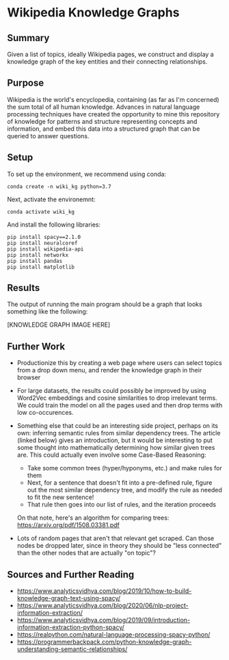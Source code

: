 # Wikipedia Knowledge Graphs
## Summary
Given a list of topics, ideally Wikipedia pages, we construct and display a knowledge graph of the key entities and their connecting relationships.

## Purpose
Wikipedia is the world's encyclopedia, containing (as far as I'm concerned) the sum total of all human knowledge. Advances in natural language processing techniques 
have created the opportunity to mine this repository of knowledge for patterns and structure representing concepts and information, and embed this data 
into a structured graph that can be queried to answer questions.

## Setup
To set up the environment, we recommend using conda:

```
conda create -n wiki_kg python=3.7
```

Next, activate the environemnt:

```
conda activate wiki_kg
```

And install the following libraries:

```
pip install spacy==2.1.0
pip install neuralcoref
pip install wikipedia-api
pip install networkx
pip install pandas
pip install matplotlib
```

## Results
The output of running the main program should be a graph that looks something like the following:

[KNOWLEDGE GRAPH IMAGE HERE]

## Further Work
- Productionize this by creating a web page where users can select topics from a drop down menu, and render the knowledge graph in their browser
- For large datasets, the results could possibly be improved by using Word2Vec embeddings and cosine similarities to drop irrelevant terms. We could train 
  the model on all the pages used and then drop terms with low co-occurences.
- Something else that could be an interesting side project, perhaps on its own: inferring semantic rules from similar dependency trees. The article (linked 
  below) gives an introduction, but it would be interesting to put some thought into mathematically determining how similar given trees are. This could 
  actually even involve some Case-Based Reasoning:
  - Take some common trees (hyper/hyponyms, etc.) and make rules for them
  - Next, for a sentence that doesn't fit into a pre-defined rule, figure out the most similar dependency tree, and
    modify the rule as needed to fit the new sentence!
  - That rule then goes into our list of rules, and the iteration proceeds
  
  On that note, here's an algorithm for comparing trees: https://arxiv.org/pdf/1508.03381.pdf
  
- Lots of random pages that aren't that relevant get scraped. Can those nodes be dropped later, since in theory they should be "less connected" than the 
  other nodes that are actually "on topic"?

## Sources and Further Reading
- https://www.analyticsvidhya.com/blog/2019/10/how-to-build-knowledge-graph-text-using-spacy/
- https://www.analyticsvidhya.com/blog/2020/06/nlp-project-information-extraction/
- https://www.analyticsvidhya.com/blog/2019/09/introduction-information-extraction-python-spacy/
- https://realpython.com/natural-language-processing-spacy-python/
- https://programmerbackpack.com/python-knowledge-graph-understanding-semantic-relationships/
